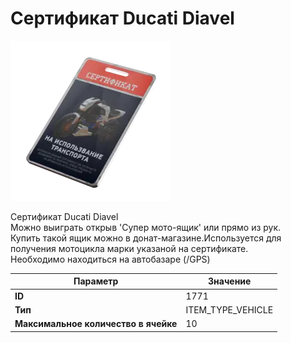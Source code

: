 # Сертификат Ducati Diavel

![Item Image](../img/1771.webp?raw=true)

Сертификат Ducati Diavel<br>Можно выиграть открыв 'Супер мото-ящик' или прямо из рук.<br>Купить такой ящик можно в донат-магазине.Используется для получения мотоцикла марки указаной на сертификате.<br>Необходимо находиться на автобазаре (/GPS)


| Параметр | Значение |
|----------|----------|
| **ID** | 1771 |
| **Тип** | ITEM_TYPE_VEHICLE |
| **Максимальное количество в ячейке** | 10 |

